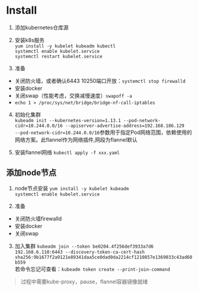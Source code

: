 # Install
1. 添加kubernetes仓库源
2. 安装k8s服务<br>
  `yum install -y kubelet kubeadm kubectl`<br>
  `systemctl enable kubelet.service`<br>
  `systemctl restart kubelet.service`<br>

3. 准备
  * 关闭防火墙，或者确认6443 10250端口开放：`systemctl stop firewalld`<br>
  * 安装docker
  * 关闭swap（性能考虑，交换减慢速度）`swapoff -a`
  * `echo 1 > /proc/sys/net/bridge/bridge-nf-call-iptables`

4. 初始化集群<br>
`kubeadm init --kubernetes-version=1.13.1 --pod-network-cidr=10.244.0.0/16 --apiserver-advertise-address=192.168.186.129`<br>
`--pod-network-cidr=10.244.0.0/16`参数用于指定Pod网络范围，依赖使用的网络方案。此flannel作为网络插件,网段为flannel默认

5. 安装flannel网络
  `kubectl apply -f xxx.yaml`

添加node节点
--------
1. node节点安装
`yum install -y kubelet kubeadm`<br>
`systemctl enable kubelet.service`<br>

2. 准备
  * 关闭防火墙firewalld
  * 安装docker
  * 关闭swap
3. 加入集群
  `kubeadm join --token be0204.4f256def3933a7d6 192.168.6.110:6443 --discovery-token-ca-cert-hash sha256:9b1677f2a9121e89341daa5ce0dad0da2214cf1210857e1369033c43ad60b559`<br>
若命令忘记可查看：`kubeadm token create --print-join-command`<br>

> 过程中需要kube-proxy，pause，flannel容器镜像就绪
